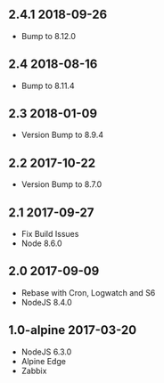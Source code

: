## 2.4.1 2018-09-26 <dave at tiredofit dot ca>

* Bump to 8.12.0

## 2.4 2018-08-16 <dave at tiredofit dot ca>

* Bump to 8.11.4

## 2.3 2018-01-09 <dave at tiredofit dot ca>

* Version Bump to 8.9.4

## 2.2 2017-10-22 <dave at tiredofit dot ca>

* Version Bump to 8.7.0

## 2.1 2017-09-27 <dave at tiredofit dot ca>

* Fix Build Issues 
* Node 8.6.0

## 2.0 2017-09-09 <dave at tiredofit dot ca>

* Rebase with Cron, Logwatch and S6
* NodeJS 8.4.0

## 1.0-alpine 2017-03-20 <dave at tiredofit dot ca>

* NodeJS 6.3.0
* Alpine Edge
* Zabbix



